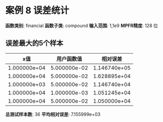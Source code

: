 # 案例 8 误差统计

**函数类别**: financial
**函数子类**: compound
**输入范围**: 1,1e9
**MPFR精度**: 128 位

## 误差最大的5个样本

| x值 | 用户函数值 | 相对误差 |
|-----|-----------|----------|
| 1.000000e+04 | 5.000000e-02 | 1.146740e+05 |
| 1.000000e+04 | 5.000000e-02 | 1.628895e+04 |
| 1.000000e+03 | 5.000000e-02 | 1.146740e+04 |
| 1.000000e+04 | 1.000000e-03 | 1.051245e+04 |
| 1.000000e+04 | 5.000000e-02 | 1.050000e+04 |

**总测试样本数**: 36
**平均相对误差**: 7.155999e+03
